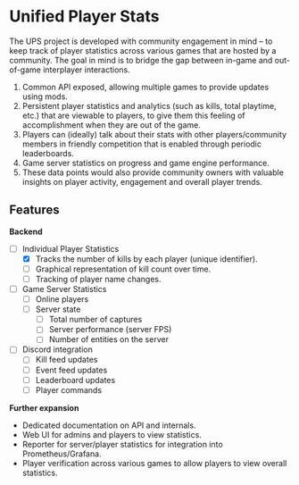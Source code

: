 # Unified Player Stats

The UPS project is developed with community engagement in mind – to keep track of player statistics across various games that are hosted by a community. The goal in mind is to bridge the gap between in-game and out-of-game interplayer interactions. 

1. Common API exposed, allowing multiple games to provide updates using mods.  
2. Persistent player statistics and analytics (such as kills, total playtime, etc.) that are viewable to players, to give them this feeling of accomplishment when they are out of the game.
3. Players can (ideally) talk about their stats with other players/community members in friendly competition that is enabled through periodic leaderboards.
4. Game server statistics on progress and game engine performance.
5. These data points would also provide community owners with valuable insights on player activity, engagement and overall player trends.

## Features 

**Backend**
- [ ] Individual Player Statistics
  - [x] Tracks the number of kills by each player (unique identifier).
  - [ ] Graphical representation of kill count over time.
  - [ ] Tracking of player name changes.
- [ ] Game Server Statistics
  - [ ] Online players
  - [ ] Server state
    - [ ] Total number of captures
    - [ ] Server performance (server FPS)
    - [ ] Number of entities on the server
- [ ] Discord integration
  - [ ] Kill feed updates
  - [ ] Event feed updates
  - [ ] Leaderboard updates
  - [ ] Player commands

**Further expansion**
- Dedicated documentation on API and internals.
- Web UI for admins and players to view statistics.
- Reporter for server/player statistics for integration into Prometheus/Grafana.
- Player verification across various games to allow players to view overall statistics.
